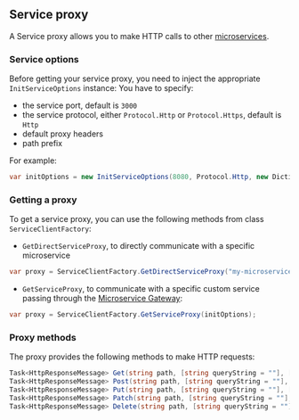 ## Service proxy
A Service proxy allows you to make HTTP calls to other [microservices](https://docs.mia-platform.eu/docs/development_suite/api-console/api-design/services).

### Service options
Before getting your service proxy, you need to inject the appropriate `InitServiceOptions` instance:
You have to specify:
+ the service port, default is `3000`
+ the service protocol, either `Protocol.Http` or `Protocol.Https`, default is `Http`
+ default proxy headers 
+ path prefix

For example: 
```csharp
var initOptions = new InitServiceOptions(8080, Protocol.Http, new Dictionary<string, string> {{"token", "foobar"}}, "api");
 ```

### Getting a proxy
To get a service proxy, you can use the following methods from class `ServiceClientFactory`:

+ `GetDirectServiceProxy`, to directly communicate with a specific microservice
```csharp
var proxy = ServiceClientFactory.GetDirectServiceProxy("my-microservice", initOptions);
``` 

+ `GetServiceProxy`, to communicate with a specific custom service passing through the [Microservice Gateway](https://docs.mia-platform.eu/docs/runtime_suite/microservice-gateway):
```csharp
var proxy = ServiceClientFactory.GetServiceProxy(initOptions);
``` 

### Proxy methods
The proxy provides the following methods to make HTTP requests:


```csharp
Task<HttpResponseMessage> Get(string path, [string queryString = ""], [string body = ""], [ServiceOptions options = null]);
Task<HttpResponseMessage> Post(string path, [string queryString = ""], [string body = ""], [ServiceOptions options = null]);
Task<HttpResponseMessage> Put(string path, [string queryString = ""], [string body = ""], [ServiceOptions options = null]);
Task<HttpResponseMessage> Patch(string path, [string queryString = ""], [string body = ""], [ServiceOptions options = null]);
Task<HttpResponseMessage> Delete(string path, [string queryString = ""], [string body = ""], [ServiceOptions options = null]);
```
 
